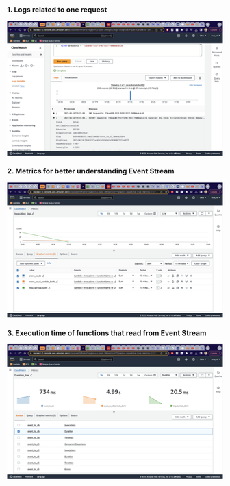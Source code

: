 ### 1. Logs related to one request
![logs-request](images_hw9_cp/logs_request.png)
### 2. Metrics for better understanding Event Stream
![invocation_line_metrics.png](images_hw9_cp%2Finvocation_line_metrics.png)
### 3. Execution time of functions that read from Event Stream
![duration_number_metrics.png](images_hw9_cp%2Fduration_number_metrics.png)

